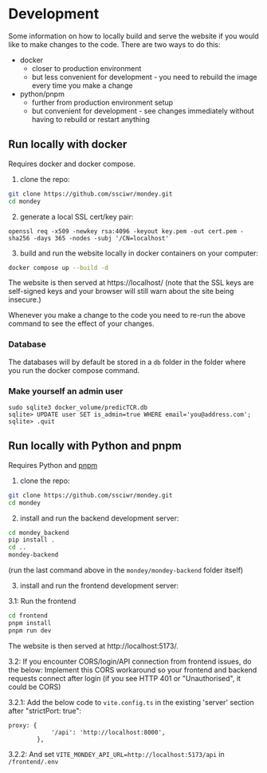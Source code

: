 # Development

Some information on how to locally build and serve the website if you would like to make changes to the code.
There are two ways to do this:

- docker
  - closer to production environment
  - but less convenient for development - you need to rebuild the image every time you make a change
- python/pnpm
  - further from production environment setup
  - but convenient for development - see changes immediately without having to rebuild or restart anything

## Run locally with docker

Requires docker and docker compose.

1. clone the repo:

```sh
git clone https://github.com/ssciwr/mondey.git
cd mondey
```

2. generate a local SSL cert/key pair:

```
openssl req -x509 -newkey rsa:4096 -keyout key.pem -out cert.pem -sha256 -days 365 -nodes -subj '/CN=localhost'
```

3. build and run the website locally in docker containers on your computer:

```sh
docker compose up --build -d
```

The website is then served at https://localhost/
(note that the SSL keys are self-signed keys and your browser will still warn about the site being insecure.)

Whenever you make a change to the code you need to re-run the above command to see the effect of your changes.

### Database

The databases will by default be stored in a `db` folder
in the folder where you run the docker compose command.

### Make yourself an admin user

```
sudo sqlite3 docker_volume/predicTCR.db
sqlite> UPDATE user SET is_admin=true WHERE email='you@address.com';
sqlite> .quit
```

## Run locally with Python and pnpm

Requires Python and [pnpm](https://pnpm.io/installation#using-a-standalone-script)

1. clone the repo:

```sh
git clone https://github.com/ssciwr/mondey.git
cd mondey
```

2. install and run the backend development server:

```sh
cd mondey_backend
pip install .
cd ..
mondey-backend
```
(run the last command above in the `mondey/mondey-backend` folder itself)



3. install and run the frontend development server:

3.1: Run the frontend
```sh
cd frontend
pnpm install
pnpm run dev
```

The website is then served at http://localhost:5173/.

3.2: If you encounter CORS/login/API connection from frontend issues, do the below: Implement this CORS workaround so your frontend and backend requests connect after login (if you see HTTP 401 or "Unauthorised", it could be CORS)

3.2.1: Add the below code to `vite.config.ts` in the existing 'server' section after "strictPort: true":
```
proxy: {
			'/api': 'http://localhost:8000',
		},
```

3.2.2: And set `VITE_MONDEY_API_URL=http://localhost:5173/api` in `/frontend/.env`

